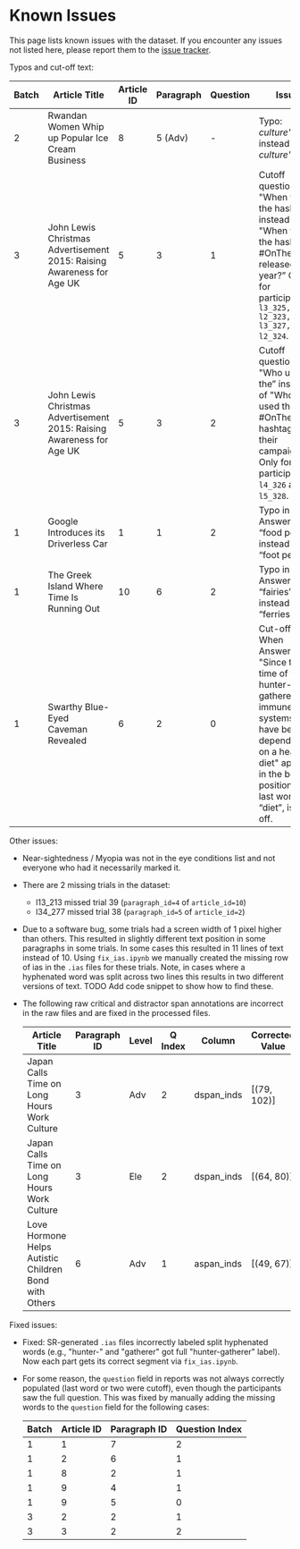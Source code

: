 # Known Issues

This page lists known issues with the dataset. If you encounter any issues not listed here, please report them to the [issue tracker](https://github.com/lacclab/OneStop-Eye-Movements/issues).

Typos and cut-off text:

| Batch | Article Title                                      | Article ID | Paragraph | Question | Issue                                                                                     |
|-------|----------------------------------------------------|------------|-----------|----------|-------------------------------------------------------------------------------------------|
| 2     | Rwandan Women Whip up Popular Ice Cream Business                                            | 8          | 5 (Adv)        | -        | Typo: _culture""._ instead of _culture"._                                                   |
| 3     | John Lewis Christmas Advertisement 2015: Raising Awareness for Age UK | 5          | 3         | 1        | Cutoff question: "When was the hashtag” instead of "When was the hashtag #OnTheMoon released this year?” Only for participants `l3_325, l2_323, l3_327, l2_324`.     |
| 3     | John Lewis Christmas Advertisement 2015: Raising Awareness for Age UK | 5          | 3         | 2        | Cutoff question: "Who used the” instead of "Who used the #OnTheMoon hashtag for their campaign?” Only for participants `l4_326` and `l5_328`.         |
| 1     | Google Introduces its Driverless Car               | 1          | 1        | 2        | Typo in Answer B: “food pedal” instead of “foot pedal”.                                                        |
| 1     | The Greek Island Where Time Is Running Out                                      | 10          | 6         | 2        | Typo in Answer D: “fairies” instead of “ferries”                                                              |
| 1     | Swarthy Blue-Eyed Caveman Revealed                 | 6          | 2         | 0        | Cut-off text: When Answer D "Since the time of the hunter-gatherers, immune systems have been dependent on a health diet" appears in the bottom position, the last word, “diet”, is cut off. |

Other issues:

- Near-sightedness / Myopia was not in the eye conditions list and not everyone who had it necessarily marked it.
- There are 2 missing trials in the dataset:
  - l13_213 missed trial 39  (`paragraph_id=4` of `article_id=10`)
  - l34_277 missed  trial 38 (`paragraph_id=5` of `article_id=2`)
- Due to a software bug, some trials had a screen width of 1 pixel higher than others. This resulted in slightly different text position in some paragraphs in some trials. In some cases this resulted in 11 lines of text instead of 10. Using `fix_ias.ipynb` we manually created the missing row of ias in the `.ias` files for these trials. Note, in cases where a hyphenated word was split across two lines this results in two different versions of text. TODO Add code snippet to show how to find these.
- The following raw critical and distractor span annotations are incorrect in the raw files and are fixed in the processed files.

    | Article Title                                               | Paragraph ID | Level | Q Index | Column       | Corrected Value  |
    |-------------------------------------------------------------|--------------|-------|---------|--------------|------------------|
    | Japan Calls Time on Long Hours Work Culture                 | 3            | Adv   | 2       | dspan_inds   | [(79, 102)]      |
    | Japan Calls Time on Long Hours Work Culture                 | 3            | Ele   | 2       | dspan_inds   | [(64, 80)]       |
    | Love Hormone Helps Autistic Children Bond with Others       | 6            | Adv   | 1       | aspan_inds   | [(49, 67)]       |

Fixed issues:

- Fixed: SR-generated `.ias` files incorrectly labeled split hyphenated words (e.g., "hunter-" and "gatherer" got full "hunter-gatherer" label). Now each part gets its correct segment via `fix_ias.ipynb`.
- For some reason, the `question` field in reports was not always correctly populated (last word or two were cutoff), even though the participants saw the full question. This was fixed by manually adding the missing words to the `question` field for the following cases:

  | Batch | Article ID | Paragraph ID | Question Index |
  |-------|------------|--------------|----------------|
  | 1     | 1          | 7            | 2              |
  | 1     | 2          | 6            | 1              |
  | 1     | 8          | 2            | 1              |
  | 1     | 9          | 4            | 1              |
  | 1     | 9          | 5            | 0              |
  | 3     | 2          | 2            | 1              |
  | 3     | 3          | 2            | 2              |
